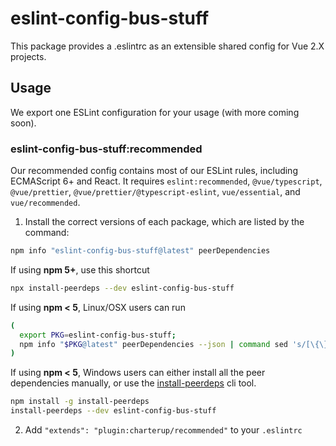 # eslint-config-bus-stuff

This package provides a .eslintrc as an extensible shared config for Vue 2.X projects.

## Usage

We export one ESLint configuration for your usage (with more coming soon).

### eslint-config-bus-stuff:recommended

Our recommended config contains most of our ESLint rules, including ECMAScript 6+ and React. It requires `eslint:recommended`, `@vue/typescript`, `@vue/prettier`, `@vue/prettier/@typescript-eslint`, `vue/essential`, and `vue/recommended`.


1. Install the correct versions of each package, which are listed by the command:

  ```sh
  npm info "eslint-config-bus-stuff@latest" peerDependencies
  ```

  If using **npm 5+**, use this shortcut

  ```sh
  npx install-peerdeps --dev eslint-config-bus-stuff
  ```

  If using **npm < 5**, Linux/OSX users can run

  ```sh
  (
    export PKG=eslint-config-bus-stuff;
    npm info "$PKG@latest" peerDependencies --json | command sed 's/[\{\},]//g ; s/: /@/g' | xargs npm install --save-dev "$PKG@latest"
  )
  ```

  If using **npm < 5**, Windows users can either install all the peer dependencies manually, or use the [install-peerdeps](https://github.com/nathanhleung/install-peerdeps) cli tool.

  ```sh
  npm install -g install-peerdeps
  install-peerdeps --dev eslint-config-bus-stuff
  ```

2. Add `"extends": "plugin:charterup/recommended"` to your `.eslintrc`